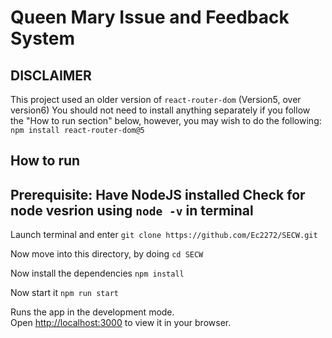 # Queen Mary Issue and Feedback System

## DISCLAIMER
This project used an older version of `react-router-dom` (Version5, over version6)
You should not need to install anything separately if you follow the "How to run section" below, however, you may wish to do the following:
`npm install react-router-dom@5`

## How to run

Prerequisite: Have NodeJS installed
Check for node vesrion using `node -v` in terminal
------------------------------------------------------
Launch terminal and enter 
`git clone https://github.com/Ec2272/SECW.git`

Now move into this directory, by doing
`cd SECW`

Now install the dependencies
`npm install`

Now start it
`npm run start`

Runs the app in the development mode.\
Open [http://localhost:3000](http://localhost:3000) to view it in your browser.

